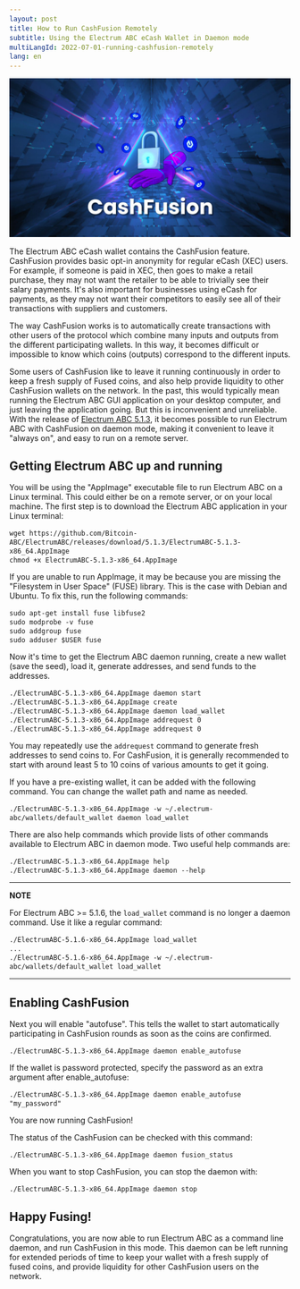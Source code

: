 ```yaml
---
layout: post
title: How to Run CashFusion Remotely
subtitle: Using the Electrum ABC eCash Wallet in Daemon mode
multiLangId: 2022-07-01-running-cashfusion-remotely
lang: en
---
```


![CashFusion for eCash](/img/CashFusion-graphic.jpg "CashFusion for eCash")

The Electrum ABC eCash wallet contains the CashFusion feature. CashFusion provides basic opt-in anonymity for regular eCash (XEC) users. For example, if someone is paid in XEC, then goes to make a retail purchase, they may not want the retailer to be able to trivially see their salary payments. It's also important for businesses using eCash for payments, as they may not want their competitors to easily see all of their transactions with suppliers and customers.

The way CashFusion works is to automatically create transactions with other users of the protocol which combine many inputs and outputs from the different participating wallets. In this way, it becomes difficult or impossible to know which coins (outputs) correspond to the different inputs.

Some users of CashFusion like to leave it running continuously in order to keep a fresh supply of Fused coins, and also help provide liquidity to other CashFusion wallets on the network. In the past, this would typically mean running the Electrum ABC GUI application on your desktop computer, and just leaving the application going. But this is inconvenient and unreliable. With the release of [Electrum ABC 5.1.3](https://bitcoinabc.org/electrum/#5.1.3), it becomes possible to run Electrum ABC with CashFusion on daemon mode, making it convenient to leave it "always on", and easy to run on a remote server.

## Getting Electrum ABC up and running
 
You will be using the "AppImage" executable file to run Electrum ABC on a Linux terminal. This could either be on a remote server, or on your local machine. The first step is to download the Electrum ABC application in your Linux terminal:

```
wget https://github.com/Bitcoin-ABC/ElectrumABC/releases/download/5.1.3/ElectrumABC-5.1.3-x86_64.AppImage
chmod +x ElectrumABC-5.1.3-x86_64.AppImage
```

If you are unable to run AppImage, it may be because you are missing the "Filesystem in User Space" (FUSE) library. This is the case with Debian and Ubuntu. To fix this, run the following commands:

```
sudo apt-get install fuse libfuse2
sudo modprobe -v fuse
sudo addgroup fuse
sudo adduser $USER fuse
```

Now it's time to get the Electrum ABC daemon running, create a new wallet (save the seed), load it, generate addresses, and send funds to the addresses.

```
./ElectrumABC-5.1.3-x86_64.AppImage daemon start
./ElectrumABC-5.1.3-x86_64.AppImage create
./ElectrumABC-5.1.3-x86_64.AppImage daemon load_wallet
./ElectrumABC-5.1.3-x86_64.AppImage addrequest 0
./ElectrumABC-5.1.3-x86_64.AppImage addrequest 0
```

You may repeatedly use the `addrequest` command to generate fresh addresses to send coins to. For CashFusion, it is generally recommended to start with around least 5 to 10 coins of various amounts to get it going.

If you have a pre-existing wallet, it can be added with the following command. You can change the wallet path and name as needed.

```
./ElectrumABC-5.1.3-x86_64.AppImage -w ~/.electrum-abc/wallets/default_wallet daemon load_wallet
```

There are also help commands which provide lists of other commands available to Electrum ABC in daemon mode. Two useful help commands are:

```
./ElectrumABC-5.1.3-x86_64.AppImage help
./ElectrumABC-5.1.3-x86_64.AppImage daemon --help
```

---
**NOTE**

For Electrum ABC >= 5.1.6, the `load_wallet` command is no longer a daemon command. Use it like a regular command:

```
./ElectrumABC-5.1.6-x86_64.AppImage load_wallet
...
./ElectrumABC-5.1.6-x86_64.AppImage -w ~/.electrum-abc/wallets/default_wallet load_wallet
```

---

## Enabling CashFusion

Next you will enable "autofuse". This tells the wallet to start automatically participating in CashFusion rounds as soon as the coins are confirmed.

```
./ElectrumABC-5.1.3-x86_64.AppImage daemon enable_autofuse 
```
 
If the wallet is password protected, specify the password as an extra argument after enable_autofuse:

```
./ElectrumABC-5.1.3-x86_64.AppImage daemon enable_autofuse  "my_password"
```
 
You are now running CashFusion!

The status of the CashFusion can be checked with this command:

```
./ElectrumABC-5.1.3-x86_64.AppImage daemon fusion_status
```

When you want to stop CashFusion, you can stop the daemon with:

```
./ElectrumABC-5.1.3-x86_64.AppImage daemon stop
```

## Happy Fusing!

Congratulations, you are now able to run Electrum ABC as a command line daemon, and run CashFusion in this mode.
This daemon can be left running for extended periods of time to keep your wallet with a fresh supply of fused coins, and provide liquidity for other CashFusion users on the network.
